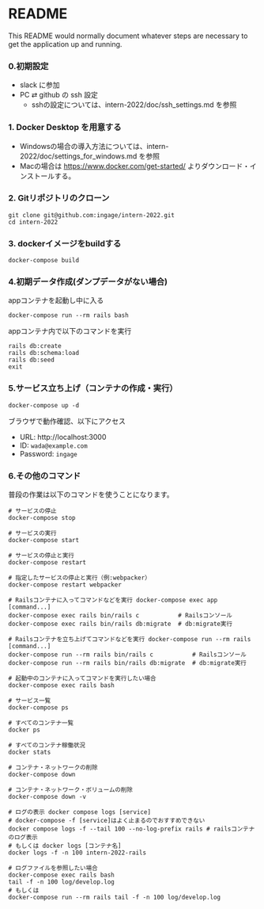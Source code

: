 # README

This README would normally document whatever steps are necessary to get the
application up and running.

### 0.初期設定
- slack に参加
- PC ⇄ github の ssh 設定
  - sshの設定については、intern-2022/doc/ssh_settings.md を参照

### 1. Docker Desktop を用意する
- Windowsの場合の導入方法については、intern-2022/doc/settings_for_windows.md を参照
- Macの場合は https://www.docker.com/get-started/ よりダウンロード・インストールする。

### 2. Gitリポジトリのクローン
```text
git clone git@github.com:ingage/intern-2022.git
cd intern-2022
 ```

### 3. dockerイメージをbuildする
```text
docker-compose build
```

### 4.初期データ作成(ダンプデータがない場合)

appコンテナを起動し中に入る

```shell
docker-compose run --rm rails bash
```

appコンテナ内で以下のコマンドを実行

```shell
rails db:create
rails db:schema:load
rails db:seed
exit
```

### 5.サービス立ち上げ（コンテナの作成・実行）

```shell
docker-compose up -d
```

ブラウザで動作確認、以下にアクセス

- URL: http://localhost:3000
- ID: `wada@example.com`
- Password: `ingage`

### 6.その他のコマンド

普段の作業は以下のコマンドを使うことになります。

```shell
# サービスの停止
docker-compose stop

# サービスの実行
docker-compose start

# サービスの停止と実行
docker-compose restart

# 指定したサービスの停止と実行（例:webpacker）
docker-compose restart webpacker

# Railsコンテナに入ってコマンドなどを実行 docker-compose exec app [command...]
docker-compose exec rails bin/rails c           # Railsコンソール
docker-compose exec rails bin/rails db:migrate  # db:migrate実行

# Railsコンテナを立ち上げてコマンドなどを実行 docker-compose run --rm rails [command...]
docker-compose run --rm rails bin/rails c           # Railsコンソール
docker-compose run --rm rails bin/rails db:migrate  # db:migrate実行

# 起動中のコンテナに入ってコマンドを実行したい場合
docker-compose exec rails bash

# サービス一覧
docker-compose ps

# すべてのコンテナ一覧
docker ps

# すべてのコンテナ稼働状況
docker stats

# コンテナ・ネットワークの削除
docker-compose down

# コンテナ・ネットワーク・ボリュームの削除
docker-compose down -v

# ログの表示 docker compose logs [service]
# docker-compose -f [service]はよく止まるのでおすすめできない
docker compose logs -f --tail 100 --no-log-prefix rails # railsコンテナのログ表示
# もしくは docker logs [コンテナ名]
docker logs -f -n 100 intern-2022-rails

# ログファイルを参照したい場合
docker-compose exec rails bash
tail -f -n 100 log/develop.log
# もしくは
docker-compose run --rm rails tail -f -n 100 log/develop.log
```
